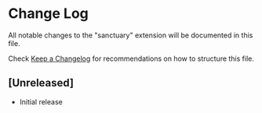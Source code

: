 # Change Log

All notable changes to the "sanctuary" extension will be documented in this file.

Check [Keep a Changelog](http://keepachangelog.com/) for recommendations on how to structure this file.

## [Unreleased]

- Initial release
